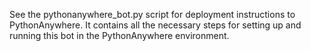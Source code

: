 See the pythonanywhere_bot.py script for deployment instructions to PythonAnywhere. It contains all the necessary steps for setting up and running this bot in the PythonAnywhere environment.
